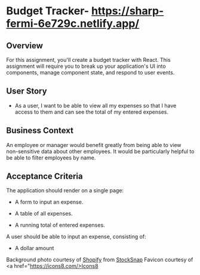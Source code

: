 # Budget Tracker- https://sharp-fermi-6e729c.netlify.app/

## Overview

For this assignment, you'll create a budget tracker with React. This assignment will require you to break up your application's UI into components, manage component state, and respond to user events.

## User Story

* As a user, I want to be able to view all my expenses so that I have access to them and can see the total of my entered expenses.

## Business Context

An employee or manager would benefit greatly from being able to view non-sensitive data about other employees. It would be particularly helpful to be able to filter employees by name.

## Acceptance Criteria

The application should render on a single page:

  * A form to input an expense.

  * A table of all expenses.

  * A running total of entered expenses.
  
A user should be able to input an expense, consisting of: 

  * A dollar amount




Background photo courtesy of <a href="https://stocksnap.io/author/56793">Shopify</a> from <a href="https://stocksnap.io">StockSnap</a>
Favicon courtesy of <a href="https://icons8.com/>Icons8</a>
